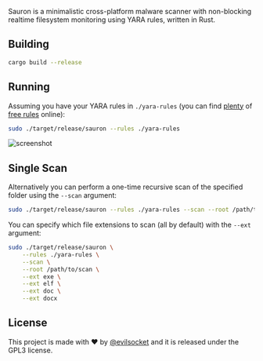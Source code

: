 Sauron is a minimalistic cross-platform malware scanner with non-blocking realtime filesystem monitoring using YARA rules, written in Rust.

## Building

```sh
cargo build --release
```

## Running 

Assuming you have your YARA rules in `./yara-rules` (you can find [plenty](https://github.com/elastic/protections-artifacts) of [free rules](https://github.com/Yara-Rules/rules) online):

```sh
sudo ./target/release/sauron --rules ./yara-rules
```

![screenshot](https://i.imgur.com/Dw5N9RR.png)

## Single Scan

Alternatively you can perform a one-time recursive scan of the specified folder using the `--scan` argument:

```sh
sudo ./target/release/sauron --rules ./yara-rules --scan --root /path/to/scan
```

You can specify which file extensions to scan (all by default) with the `--ext` argument:

```sh
sudo ./target/release/sauron \
    --rules ./yara-rules \
    --scan \
    --root /path/to/scan \
    --ext exe \
    --ext elf \
    --ext doc \
    --ext docx
```

## License

This project is made with ♥  by [@evilsocket](https://twitter.com/evilsocket) and it is released under the GPL3 license.
